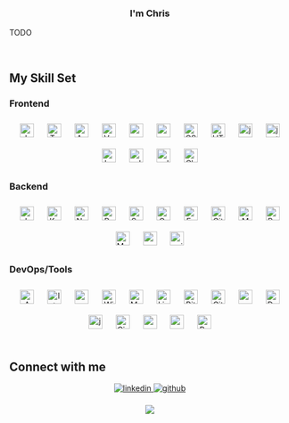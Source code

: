 ### <div align="center">I'm Chris</div>

TODO

<br/>

## My Skill Set



### Frontend

<div align="center">   

<img style="margin: 10px" src="https://profilinator.rishav.dev/skills-assets/javascript-original.svg" alt="JavaScript" height="25" />  
<img style="margin: 10px" src="https://profilinator.rishav.dev/skills-assets/typescript-original.svg" alt="TypeScript" height="25" />  
<img style="margin: 10px" src="https://profilinator.rishav.dev/skills-assets/angularjs-original.svg" alt="AngularJS" height="25" />  
<img style="margin: 10px" src="https://profilinator.rishav.dev/skills-assets/vuejs-original-wordmark.svg" alt="Vue.js" height="25" />
<img style="margin: 10px" src="https://cdn.svgporn.com/logos/vuetifyjs.svg" alt="vuetifyjs" height="25" /> 
<img style="margin: 10px" src="https://cdn.svgporn.com/logos/material-ui.svg" alt="material-ui" height="25" />  
<img style="margin: 10px" src="https://profilinator.rishav.dev/skills-assets/css3-original-wordmark.svg" alt="CSS3" height="25" />  
<img style="margin: 10px" src="https://profilinator.rishav.dev/skills-assets/html5-original-wordmark.svg" alt="HTML5" height="25" />
<img style="margin: 10px" src="https://cdn.svgporn.com/logos/jasmine.svg" alt="jasmine" height="25" /> 
<img style="margin: 10px" src="https://cdn.svgporn.com/logos/jest.svg" alt="jest" height="25" /> 
<img style="margin: 10px" src="https://cdn.svgporn.com/logos/karma.svg" alt="karma" height="25" />  
<img style="margin: 10px" src="https://cdn.svgporn.com/logos/redux-observable.svg" alt="edux-observable" height="25" /> 
<img style="margin: 10px" src="https://cdn.svgporn.com/logos/selenium.svg" alt="selenium" height="25" />  
<img style="margin: 10px" src="https://cdn.svgporn.com/logos/chai.svg" alt="Chai" height="25" />

 </div>

### Backend

<div align="center">  
<img style="margin: 10px" src="https://profilinator.rishav.dev/skills-assets/java-original-wordmark.svg" alt="Java" height="25" />  
<img style="margin: 10px" src="https://profilinator.rishav.dev/skills-assets/kotlinlang-icon.svg" alt="Kotlin" height="25" />  
<img style="margin: 10px" src="https://cdn.svgporn.com/logos/nodejs.svg" alt="Node.js" width="25" /> 
<img style="margin: 10px" src="https://profilinator.rishav.dev/skills-assets/python-original.svg" alt="Python" height="25" />
<img style="margin: 10px" src="https://profilinator.rishav.dev/skills-assets/springio-icon.svg" alt="Spring" height="25" />  
<img style="margin: 10px" src="https://cdn.svgporn.com/logos/gradle.svg" alt="Gradle" height="25" />
<img style="margin: 10px" src="https://profilinator.rishav.dev/skills-assets/express-original-wordmark.svg" alt="Express.js" height="25" />  
<img style="margin: 10px" src="https://profilinator.rishav.dev/skills-assets/git-scm-icon.svg" alt="Git" height="25" />  
<img style="margin: 10px" src="https://profilinator.rishav.dev/skills-assets/mongodb-original-wordmark.svg" alt="MongoDB" height="25" />
<img style="margin: 10px" src="https://profilinator.rishav.dev/skills-assets/postgresql-original-wordmark.svg" alt="PostgreSQL" height="25" />  
<img style="margin: 10px" src="https://profilinator.rishav.dev/skills-assets/mysql-original-wordmark.svg" alt="MySQL" height="25" />    
<img style="margin: 10px" src="https://cdn.svgporn.com/logos/swagger.svg" alt="swagger" height="25" /> 
<img style="margin: 10px" src="https://cdn.svgporn.com/logos/unity.svg" alt="unity" height="25" /> 
</div>

</td><td valign="top" width="33%">

### DevOps/Tools

<div align="center">  
<img style="margin: 10px" src="https://cdn.svgporn.com/logos/aws.svg" alt="AWS" width="25" />  
 <img style="margin: 10px" src="https://cdn.svgporn.com/logos/intellij-idea.svg" alt="IntelliJ" height="25" />  
<img style="margin: 10px" src="https://cdn.svgporn.com/logos/visual-studio-code.svg" alt="vscode" height="25" /> 
<img style="margin: 10px" src="https://cdn.svgporn.com/logos/microsoft-windows.svg" alt="Windows" height="25" />  
<img style="margin: 10px" src="https://cdn.svgporn.com/logos/macOS.svg" alt="MacOS" width="25" />  
<img style="margin: 10px" src="https://profilinator.rishav.dev/skills-assets/linux-original.svg" alt="Linux" height="25" />   
<img style="margin: 10px" src="https://cdn.svgporn.com/logos/bitbucket.svg" alt="Bitbucket" height="25" />  
<img style="margin: 10px" src="https://cdn.svgporn.com/logos/github-icon.svg" alt="GitHub" height="25" />  
<img style="margin: 10px" src="https://cdn.svgporn.com/logos/subversion.svg" alt="subversion" width="25" />

<img style="margin: 10px" src="https://profilinator.rishav.dev/skills-assets/docker-original-wordmark.svg" alt="Docker" height="25" /> 
<img style="margin: 10px" src="https://cdn.svgporn.com/logos/jenkins.svg" alt="jenkins" height="25" />  
<img style="margin: 10px" src="https://cdn.svgporn.com/logos/circleci.svg" alt="CircleCI" height="25" /> 
<img style="margin: 10px" src="https://cdn.svgporn.com/logos/postman.svg" alt="postman" height="25" /> 
<img style="margin: 10px" src="https://cdn.svgporn.com/logos/markdown.svg" alt="markdown" width="25" />
<img style="margin: 10px" src="https://profilinator.rishav.dev/skills-assets/gnu_bash-icon.svg" alt="Bash" height="25" /> 
</div>

</td></tr></table>

<br/>

## Connect with me

<div align="center">
<a href="https://linkedin.com/in/christian-binder-6045761a0" target="_blank">
<img src=https://img.shields.io/badge/linkedin-%231E77B5.svg?&style=for-the-badge&logo=linkedin&logoColor=white alt=linkedin style="margin-bottom: 5px;" />
</a>
<a href="https://github.com/chrisBinder" target="_blank">
<img src=https://img.shields.io/badge/github-%2324292e.svg?&style=for-the-badge&logo=github&logoColor=white alt=github style="margin-bottom: 5px;" />
</a>  
</div>

<br/>

<div align="center">
<img src="https://komarev.com/ghpvc/?username=chrisBinder&&style=flat-square" align="center" />
</div>

<br />
